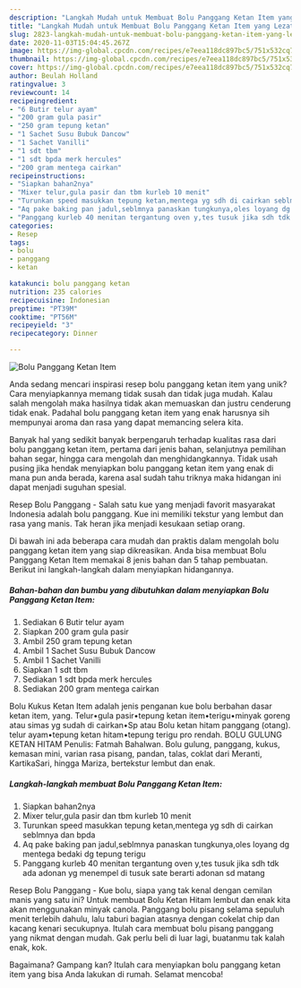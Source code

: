 ```yaml
---
description: "Langkah Mudah untuk Membuat Bolu Panggang Ketan Item yang Lezat Sekali"
title: "Langkah Mudah untuk Membuat Bolu Panggang Ketan Item yang Lezat Sekali"
slug: 2823-langkah-mudah-untuk-membuat-bolu-panggang-ketan-item-yang-lezat-sekali
date: 2020-11-03T15:04:45.267Z
image: https://img-global.cpcdn.com/recipes/e7eea118dc897bc5/751x532cq70/bolu-panggang-ketan-item-foto-resep-utama.jpg
thumbnail: https://img-global.cpcdn.com/recipes/e7eea118dc897bc5/751x532cq70/bolu-panggang-ketan-item-foto-resep-utama.jpg
cover: https://img-global.cpcdn.com/recipes/e7eea118dc897bc5/751x532cq70/bolu-panggang-ketan-item-foto-resep-utama.jpg
author: Beulah Holland
ratingvalue: 3
reviewcount: 14
recipeingredient:
- "6 Butir telur ayam"
- "200 gram gula pasir"
- "250 gram tepung ketan"
- "1 Sachet Susu Bubuk Dancow"
- "1 Sachet Vanilli"
- "1 sdt tbm"
- "1 sdt bpda merk hercules"
- "200 gram mentega cairkan"
recipeinstructions:
- "Siapkan bahan2nya"
- "Mixer telur,gula pasir dan tbm kurleb 10 menit"
- "Turunkan speed masukkan tepung ketan,mentega yg sdh di cairkan seblmnya dan bpda"
- "Aq pake baking pan jadul,seblmnya panaskan tungkunya,oles loyang dg mentega bedaki dg tepung terigu"
- "Panggang kurleb 40 menitan tergantung oven y,tes tusuk jika sdh tdk ada adonan yg menempel di tusuk sate berarti adonan sd matang"
categories:
- Resep
tags:
- bolu
- panggang
- ketan

katakunci: bolu panggang ketan 
nutrition: 235 calories
recipecuisine: Indonesian
preptime: "PT39M"
cooktime: "PT56M"
recipeyield: "3"
recipecategory: Dinner

---
```



![Bolu Panggang Ketan Item](https://img-global.cpcdn.com/recipes/e7eea118dc897bc5/751x532cq70/bolu-panggang-ketan-item-foto-resep-utama.jpg)

Anda sedang mencari inspirasi resep bolu panggang ketan item yang unik? Cara menyiapkannya memang tidak susah dan tidak juga mudah. Kalau salah mengolah maka hasilnya tidak akan memuaskan dan justru cenderung tidak enak. Padahal bolu panggang ketan item yang enak harusnya sih mempunyai aroma dan rasa yang dapat memancing selera kita.

Banyak hal yang sedikit banyak berpengaruh terhadap kualitas rasa dari bolu panggang ketan item, pertama dari jenis bahan, selanjutnya pemilihan bahan segar, hingga cara mengolah dan menghidangkannya. Tidak usah pusing jika hendak menyiapkan bolu panggang ketan item yang enak di mana pun anda berada, karena asal sudah tahu triknya maka hidangan ini dapat menjadi suguhan spesial.

Resep Bolu Panggang - Salah satu kue yang menjadi favorit masyarakat Indonesia adalah bolu panggang. Kue ini memiliki tekstur yang lembut dan rasa yang manis. Tak heran jika menjadi kesukaan setiap orang.


Di bawah ini ada beberapa cara mudah dan praktis dalam mengolah bolu panggang ketan item yang siap dikreasikan. Anda bisa membuat Bolu Panggang Ketan Item memakai 8 jenis bahan dan 5 tahap pembuatan. Berikut ini langkah-langkah dalam menyiapkan hidangannya.

<!--inarticleads1-->

##### Bahan-bahan dan bumbu yang dibutuhkan dalam menyiapkan Bolu Panggang Ketan Item:

1. Sediakan 6 Butir telur ayam
1. Siapkan 200 gram gula pasir
1. Ambil 250 gram tepung ketan
1. Ambil 1 Sachet Susu Bubuk Dancow
1. Ambil 1 Sachet Vanilli
1. Siapkan 1 sdt tbm
1. Sediakan 1 sdt bpda merk hercules
1. Sediakan 200 gram mentega cairkan


Bolu Kukus Ketan Item adalah jenis penganan kue bolu berbahan dasar ketan item, yang. Telur•gula pasir•tepung ketan item•terigu•minyak goreng atau simas yg sudah di cairkan•Sp atau Bolu ketan hitam panggang (otang). telur ayam•tepung ketan hitam•tepung terigu pro rendah. BOLU GULUNG KETAN HITAM Penulis: Fatmah Bahalwan. Bolu gulung, panggang, kukus, kemasan mini, varian rasa pisang, pandan, talas, coklat dari Meranti, KartikaSari, hingga Mariza, bertekstur lembut dan enak. 

<!--inarticleads2-->

##### Langkah-langkah membuat Bolu Panggang Ketan Item:

1. Siapkan bahan2nya
1. Mixer telur,gula pasir dan tbm kurleb 10 menit
1. Turunkan speed masukkan tepung ketan,mentega yg sdh di cairkan seblmnya dan bpda
1. Aq pake baking pan jadul,seblmnya panaskan tungkunya,oles loyang dg mentega bedaki dg tepung terigu
1. Panggang kurleb 40 menitan tergantung oven y,tes tusuk jika sdh tdk ada adonan yg menempel di tusuk sate berarti adonan sd matang


Resep Bolu Panggang - Kue bolu, siapa yang tak kenal dengan cemilan manis yang satu ini? Untuk membuat Bolu Ketan Hitam lembut dan enak kita akan menggunakan minyak canola. Panggang bolu pisang selama sepuluh menit terlebih dahulu, lalu taburi bagian atasnya dengan cokelat chip dan kacang kenari secukupnya. Itulah cara membuat bolu pisang panggang yang nikmat dengan mudah. Gak perlu beli di luar lagi, buatanmu tak kalah enak, kok. 

Bagaimana? Gampang kan? Itulah cara menyiapkan bolu panggang ketan item yang bisa Anda lakukan di rumah. Selamat mencoba!
